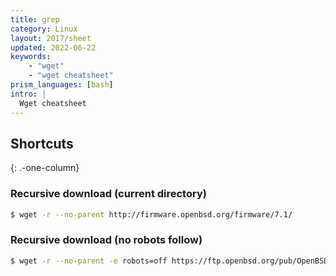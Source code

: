 ```yaml
---
title: grep
category: Linux
layout: 2017/sheet
updated: 2022-06-22
keywords:
    - "wget"
    - "wget cheatsheet"
prism_languages: [bash]
intro: |
  Wget cheatsheet
---
```


Shortcuts
---------
{: .-one-column}

### Recursive download (current directory)

```bash
$ wget -r --no-parent http://firmware.openbsd.org/firmware/7.1/
```

### Recursive download (no robots follow)

```bash
$ wget -r --no-parent -e robots=off https://ftp.openbsd.org/pub/OpenBSD/songs/
```
